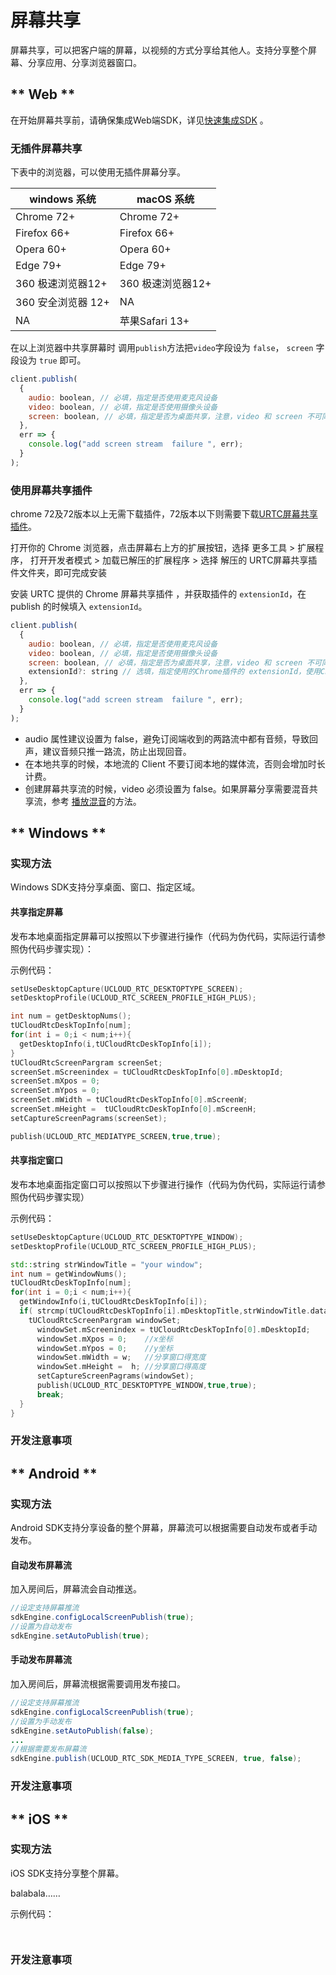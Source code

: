# 屏幕共享

屏幕共享，可以把客户端的屏幕，以视频的方式分享给其他人。支持分享整个屏幕、分享应用、分享浏览器窗口。


<!-- tabs:start -->

## ** Web **

在开始屏幕共享前，请确保集成Web端SDK，详见[快速集成SDK](https://github.com/ucloud/urtc-sdk-web/blob/master/Manual.md) 。

### 无插件屏幕共享

下表中的浏览器，可以使用无插件屏幕分享。   

| windows 系统 | macOS 系统 |
|-|-|
| Chrome 72+ | Chrome 72+ |
| Firefox 66+ | Firefox 66+|
| Opera 60+ | Opera 60+ |
| Edge 79+ | Edge 79+ |
| 360 极速浏览器12+ | 360 极速浏览器12+  |
| 360 安全浏览器 12+ | NA |
| NA | 苹果Safari 13+ |


在以上浏览器中共享屏幕时 调用`publish`方法把`video`字段设为 `false`， `screen` 字段设为 `true` 即可。   

```js
client.publish(
  {
    audio: boolean, // 必填，指定是否使用麦克风设备
    video: boolean, // 必填，指定是否使用摄像头设备
    screen: boolean, // 必填，指定是否为桌面共享，注意，video 和 screen 不可同时为 true
  },
  err => {
    console.log("add screen stream  failure ", err);
  }
);
```

### 使用屏幕共享插件

chrome 72及72版本以上无需下载插件，72版本以下则需要下载[URTC屏幕共享插件](http://urtcsdk.cn-bj.ufileos.com/URTC-screen-extention.zip)。

打开你的 Chrome 浏览器，点击屏幕右上方的扩展按钮，选择 更多工具 > 扩展程序， 打开开发者模式 > 加载已解压的扩展程序 > 选择 解压的 URTC屏幕共享插件文件夹，即可完成安装

安装 URTC 提供的 Chrome 屏幕共享插件 ，并获取插件的 `extensionId`，在 publish 的时候填入 `extensionId`。

```js
client.publish(
  {
    audio: boolean, // 必填，指定是否使用麦克风设备
    video: boolean, // 必填，指定是否使用摄像头设备
    screen: boolean, // 必填，指定是否为桌面共享，注意，video 和 screen 不可同时为 true
    extensionId?: string // 选填，指定使用的Chrome插件的 extensionId，使用Chrome屏幕共享插件时必填
  },
  err => {
    console.log("add screen stream  failure ", err);
  }
);
```

* audio 属性建议设置为 false，避免订阅端收到的两路流中都有音频，导致回声，建议音频只推一路流，防止出现回音。
* 在本地共享的时候，本地流的 Client 不要订阅本地的媒体流，否则会增加时长计费。
* 创建屏幕共享流的时候，video 必须设置为 false。如果屏幕分享需要混音共享流，参考 [播放混音](urtc/sdk/Audio/AudioMixing)的方法。

## ** Windows **

### 实现方法

Windows SDK支持分享桌面、窗口、指定区域。

#### 共享指定屏幕

发布本地桌面指定屏幕可以按照以下步骤进行操作（代码为伪代码，实际运行请参照伪代码步骤实现）：

示例代码：

```cpp
setUseDesktopCapture(UCLOUD_RTC_DESKTOPTYPE_SCREEN);
setDesktopProfile(UCLOUD_RTC_SCREEN_PROFILE_HIGH_PLUS);

int num = getDesktopNums();
tUCloudRtcDeskTopInfo[num];
for(int i = 0;i < num;i++){
  getDesktopInfo(i,tUCloudRtcDeskTopInfo[i]);
}
tUCloudRtcScreenPargram screenSet;
screenSet.mScreenindex = tUCloudRtcDeskTopInfo[0].mDesktopId;
screenSet.mXpos = 0;
screenSet.mYpos = 0;
screenSet.mWidth = tUCloudRtcDeskTopInfo[0].mScreenW;
screenSet.mHeight =  tUCloudRtcDeskTopInfo[0].mScreenH;
setCaptureScreenPagrams(screenSet);

publish(UCLOUD_RTC_MEDIATYPE_SCREEN,true,true);
```

#### 共享指定窗口

发布本地桌面指定窗口可以按照以下步骤进行操作（代码为伪代码，实际运行请参照伪代码步骤实现）

示例代码：

```cpp
setUseDesktopCapture(UCLOUD_RTC_DESKTOPTYPE_WINDOW);
setDesktopProfile(UCLOUD_RTC_SCREEN_PROFILE_HIGH_PLUS);

std::string strWindowTitle = "your window";
int num = getWindowNums();
tUCloudRtcDeskTopInfo[num];
for(int i = 0;i < num;i++){
  getWindowInfo(i,tUCloudRtcDeskTopInfo[i]);
  if( strcmp(tUCloudRtcDeskTopInfo[i].mDesktopTitle,strWindowTitle.data()) == 0 ){
    tUCloudRtcScreenPargram windowSet;
      windowSet.mScreenindex = tUCloudRtcDeskTopInfo[0].mDesktopId;
      windowSet.mXpos = 0;    //x坐标
      windowSet.mYpos = 0;    //y坐标
      windowSet.mWidth = w;   //分享窗口得宽度
      windowSet.mHeight =  h; //分享窗口得高度
      setCaptureScreenPagrams(windowSet);
      publish(UCLOUD_RTC_DESKTOPTYPE_WINDOW,true,true);
      break;
  }
}


```

### 开发注意事项

## ** Android **

### 实现方法

Android SDK支持分享设备的整个屏幕，屏幕流可以根据需要自动发布或者手动发布。

#### 自动发布屏幕流
加入房间后，屏幕流会自动推送。

```java
//设定支持屏幕推流
sdkEngine.configLocalScreenPublish(true);
//设置为自动发布
sdkEngine.setAutoPublish(true);
```

#### 手动发布屏幕流
加入房间后，屏幕流根据需要调用发布接口。

```java
//设定支持屏幕推流
sdkEngine.configLocalScreenPublish(true);
//设置为手动发布
sdkEngine.setAutoPublish(false);
...
//根据需要发布屏幕流
sdkEngine.publish(UCLOUD_RTC_SDK_MEDIA_TYPE_SCREEN, true, false);

```

### 开发注意事项


## ** iOS **

### 实现方法

iOS SDK支持分享整个屏幕。

balabala……

示例代码：


```objectivec

```


```swift

```

### 开发注意事项






<!-- tabs:end -->
